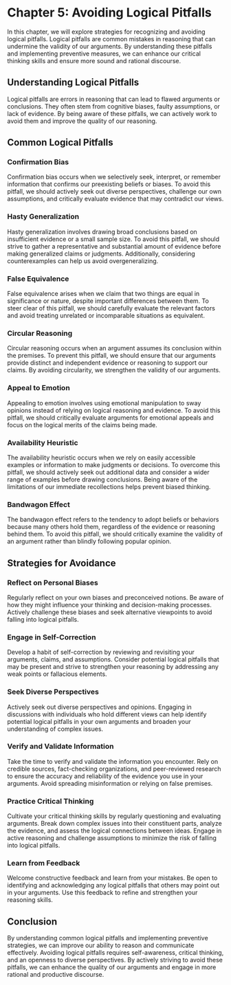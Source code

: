 Chapter 5: Avoiding Logical Pitfalls
====================================

In this chapter, we will explore strategies for recognizing and avoiding logical pitfalls. Logical pitfalls are common mistakes in reasoning that can undermine the validity of our arguments. By understanding these pitfalls and implementing preventive measures, we can enhance our critical thinking skills and ensure more sound and rational discourse.

**Understanding Logical Pitfalls**
----------------------------------

Logical pitfalls are errors in reasoning that can lead to flawed arguments or conclusions. They often stem from cognitive biases, faulty assumptions, or lack of evidence. By being aware of these pitfalls, we can actively work to avoid them and improve the quality of our reasoning.

**Common Logical Pitfalls**
---------------------------

### Confirmation Bias

Confirmation bias occurs when we selectively seek, interpret, or remember information that confirms our preexisting beliefs or biases. To avoid this pitfall, we should actively seek out diverse perspectives, challenge our own assumptions, and critically evaluate evidence that may contradict our views.

### Hasty Generalization

Hasty generalization involves drawing broad conclusions based on insufficient evidence or a small sample size. To avoid this pitfall, we should strive to gather a representative and substantial amount of evidence before making generalized claims or judgments. Additionally, considering counterexamples can help us avoid overgeneralizing.

### False Equivalence

False equivalence arises when we claim that two things are equal in significance or nature, despite important differences between them. To steer clear of this pitfall, we should carefully evaluate the relevant factors and avoid treating unrelated or incomparable situations as equivalent.

### Circular Reasoning

Circular reasoning occurs when an argument assumes its conclusion within the premises. To prevent this pitfall, we should ensure that our arguments provide distinct and independent evidence or reasoning to support our claims. By avoiding circularity, we strengthen the validity of our arguments.

### Appeal to Emotion

Appealing to emotion involves using emotional manipulation to sway opinions instead of relying on logical reasoning and evidence. To avoid this pitfall, we should critically evaluate arguments for emotional appeals and focus on the logical merits of the claims being made.

### Availability Heuristic

The availability heuristic occurs when we rely on easily accessible examples or information to make judgments or decisions. To overcome this pitfall, we should actively seek out additional data and consider a wider range of examples before drawing conclusions. Being aware of the limitations of our immediate recollections helps prevent biased thinking.

### Bandwagon Effect

The bandwagon effect refers to the tendency to adopt beliefs or behaviors because many others hold them, regardless of the evidence or reasoning behind them. To avoid this pitfall, we should critically examine the validity of an argument rather than blindly following popular opinion.

**Strategies for Avoidance**
----------------------------

### Reflect on Personal Biases

Regularly reflect on your own biases and preconceived notions. Be aware of how they might influence your thinking and decision-making processes. Actively challenge these biases and seek alternative viewpoints to avoid falling into logical pitfalls.

### Engage in Self-Correction

Develop a habit of self-correction by reviewing and revisiting your arguments, claims, and assumptions. Consider potential logical pitfalls that may be present and strive to strengthen your reasoning by addressing any weak points or fallacious elements.

### Seek Diverse Perspectives

Actively seek out diverse perspectives and opinions. Engaging in discussions with individuals who hold different views can help identify potential logical pitfalls in your own arguments and broaden your understanding of complex issues.

### Verify and Validate Information

Take the time to verify and validate the information you encounter. Rely on credible sources, fact-checking organizations, and peer-reviewed research to ensure the accuracy and reliability of the evidence you use in your arguments. Avoid spreading misinformation or relying on false premises.

### Practice Critical Thinking

Cultivate your critical thinking skills by regularly questioning and evaluating arguments. Break down complex issues into their constituent parts, analyze the evidence, and assess the logical connections between ideas. Engage in active reasoning and challenge assumptions to minimize the risk of falling into logical pitfalls.

### Learn from Feedback

Welcome constructive feedback and learn from your mistakes. Be open to identifying and acknowledging any logical pitfalls that others may point out in your arguments. Use this feedback to refine and strengthen your reasoning skills.

**Conclusion**
--------------

By understanding common logical pitfalls and implementing preventive strategies, we can improve our ability to reason and communicate effectively. Avoiding logical pitfalls requires self-awareness, critical thinking, and an openness to diverse perspectives. By actively striving to avoid these pitfalls, we can enhance the quality of our arguments and engage in more rational and productive discourse.
